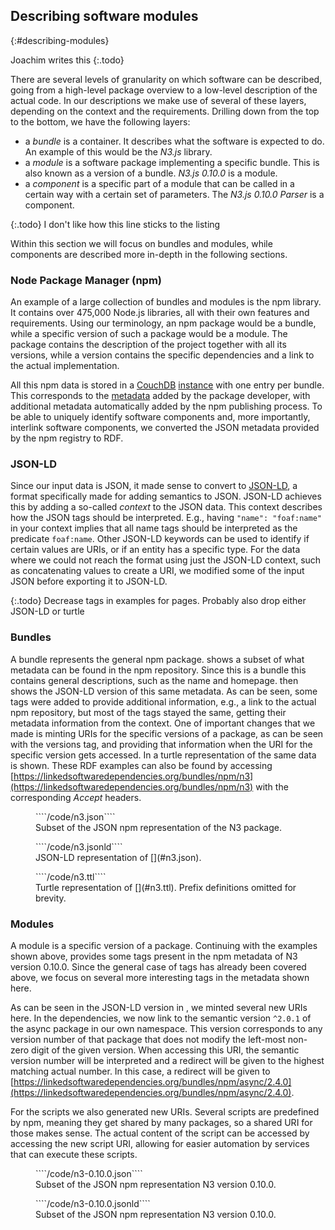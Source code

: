 ## Describing software modules
{:#describing-modules}

Joachim writes this
{:.todo}

There are several levels of granularity on which software can be described,
going from a high-level package overview to a low-level description of the actual code.
In our descriptions we make use of several of these layers,
depending on the context and the requirements.
Drilling down from the top to the bottom, we have the following layers:
 
 - a *bundle* is a container. It describes what the software is expected to do. 
 An example of this would be the *N3.js* library.
 - a *module* is a software package implementing a specific bundle. 
 This is also known as a version of a bundle.
 *N3.js 0.10.0* is a module.
 - a *component* is a specific part of a module 
 that can be called in a certain way with a certain set of parameters.
 The *N3.js 0.10.0 Parser* is a component.

{:.todo}
I don't like how this line sticks to the listing

Within this section we will focus on bundles and modules,
while components are described more in-depth in the following sections.

### Node Package Manager (npm)
An example of a large collection of bundles and modules is the npm library.
It contains over 475,000 Node.js libraries,
all with their own features and requirements.
Using our terminology,
an npm package would be a bundle,
while a specific version of such a package would be a module.
The package contains the description of the project together with all its versions,
while a version contains the specific dependencies and a link to the actual implementation.

All this npm data is stored in a [CouchDB](http://couchdb.apache.org/) 
[instance](https://registry.npmjs.org/) with one entry per bundle.
This corresponds to the [metadata](https://docs.npmjs.com/files/package.json) added by the package developer,
with additional metadata automatically added by the npm publishing process.
To be able to uniquely identify software components and,
more importantly, interlink software components,
we converted the JSON metadata provided by the npm registry to RDF.

### JSON-LD
Since our input data is JSON,
it made sense to convert to [JSON-LD](http://json-ld.org/),
a format specifically made for adding semantics to JSON.
JSON-LD achieves this by adding a so-called *context* to the JSON data.
This context describes how the JSON tags should be interpreted.
E.g., having `"name": "foaf:name"` in your context implies
that all name tags should be interpreted as the predicate `foaf:name`.
Other JSON-LD keywords can be used to identify if certain values are URIs,
or if an entity has a specific type.
For the data where we could not reach the format using just the JSON-LD context,
such as concatenating values to create a URI,
we modified some of the input JSON before exporting it to JSON-LD.

{:.todo}
Decrease tags in examples for pages.
Probably also drop either JSON-LD or turtle

### Bundles
A bundle represents the general npm package.
[](#n3.json) shows a subset of what metadata can be found in the npm repository.
Since this is a bundle this contains general descriptions,
such as the name and homepage.
[](#n3.jsonld) then shows the JSON-LD version of this same metadata.
As can be seen, some tags were added to provide additional information,
e.g., a link to the actual npm repository,
but most of the tags stayed the same,
getting their metadata information from the context.
One of important changes that we made is minting URIs for the specific versions of a package,
as can be seen with the versions tag,
and providing that information when the URI for the specific version gets accessed.
In [](#n3.ttl) a turtle representation of the same data is shown.
These RDF examples can also be found by accessing 
[https://linkedsoftwaredependencies.org/bundles/npm/n3](https://linkedsoftwaredependencies.org/bundles/npm/n3)
with the corresponding *Accept* headers.

<figure id="n3.json" class="listing">
````/code/n3.json````
<figcaption markdown="block">
Subset of the JSON npm representation of the N3 package.
</figcaption>
</figure>

<figure id="n3.jsonld" class="listing">
````/code/n3.jsonld````
<figcaption markdown="block">
JSON-LD representation of [](#n3.json).
</figcaption>
</figure>

<figure id="n3.ttl" class="listing">
````/code/n3.ttl````
<figcaption markdown="block">
Turtle representation of [](#n3.ttl).
Prefix definitions omitted for brevity.
</figcaption>
</figure>

### Modules
A module is a specific version of a package.
Continuing with the examples shown above,
[](#n3-0.10.0.json) provides some tags present
in the npm metadata of N3 version 0.10.0.
Since the general case of tags has already been covered above,
we focus on several more interesting tags in the metadata shown here.

As can be seen in the JSON-LD version in [](#n3-0.10.0.jsonld),
we minted several new URIs here.
In the dependencies, we now link to the semantic version `^2.0.1` 
of the async package in our own namespace.
This version corresponds to any version number of that package
that does not modify the left-most non-zero digit of the given version.
When accessing this URI,
the semantic version number will be interpreted
and a redirect will be given to the highest matching actual number.
In this case, a redirect will be given to 
[https://linkedsoftwaredependencies.org/bundles/npm/async/2.4.0](https://linkedsoftwaredependencies.org/bundles/npm/async/2.4.0).

For the scripts we also generated new URIs.
Several scripts are predefined by npm,
meaning they get shared by many packages,
so a shared URI for those makes sense.
The actual content of the script can be accessed by accessing the new script URI,
allowing for easier automation by services that can execute these scripts.

<figure id="n3-0.10.0.json" class="listing">
````/code/n3-0.10.0.json````
<figcaption markdown="block">
Subset of the JSON npm representation N3 version 0.10.0.
</figcaption>
</figure>

<figure id="n3-0.10.0.jsonld" class="listing">
````/code/n3-0.10.0.jsonld````
<figcaption markdown="block">
Subset of the JSON npm representation N3 version 0.10.0.
</figcaption>
</figure>
